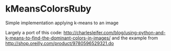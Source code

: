 kMeansColorsRuby
================

Simple implementation applying k-means to an image

Largely a port of this code: http://charlesleifer.com/blog/using-python-and-k-means-to-find-the-dominant-colors-in-images/
and the example from http://shop.oreilly.com/product/9780596529321.do
